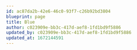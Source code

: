 ```yaml
---
id: ac87da2b-42e6-46c0-93f7-c26b92bd3804
blueprint: page
title: Blue
author: c023909e-bb3c-417d-aef8-1fd1bd9f5886
updated_by: c023909e-bb3c-417d-aef8-1fd1bd9f5886
updated_at: 1672144591
---
```


